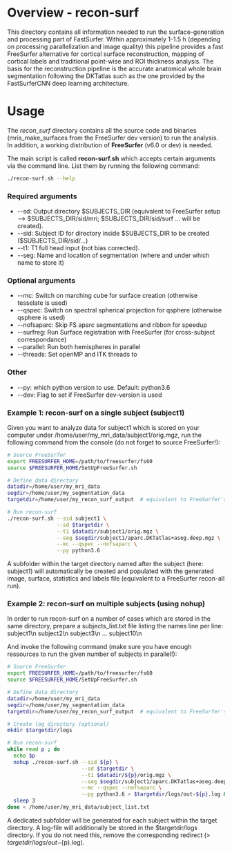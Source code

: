 # Overview - recon-surf

This directory contains all information needed to run the surface-generation and processing part of FastSurfer. Within 
approximately 1-1.5 h (depending on processing parallelization and image quality) this pipeline provides a fast FreeSurfer 
alternative for cortical surface reconstruction, mapping of cortical labels and traditional point-wise and ROI thickness analysis.
The basis for the reconstruction pipeline is the accurate anatomical whole brain segmentation following the DKTatlas 
such as the one provided by the FastSurferCNN deep learning architecture.

# Usage
The *recon_surf* directory contains all the source code and binaries (mris_make_surfaces from the FreeSurfer dev version)
to run the analysis. In addition, a working distribution of __FreeSurfer__ (v6.0 or dev) is needed.

The main script is called __recon-surf.sh__ which accepts certain arguments via the command line.
List them by running the following command:

```bash
./recon-surf.sh --help
```

### Required arguments
* --sd: Output directory \$SUBJECTS_DIR (equivalent to FreeSurfer setup --> $SUBJECTS_DIR/sid/mri; $SUBJECTS_DIR/sid/surf ... will be created).
* --sid: Subject ID for directory inside \$SUBJECTS_DIR to be created ($SUBJECTS_DIR/sid/...)
* --t1: T1 full head input (not bias corrected). 
* --seg: Name and location of segmentation (where and under which name to store it)

### Optional arguments
* --mc: Switch on marching cube for surface creation (otherwise tesselate is used)
* --qspec: Switch on spectral spherical projection for qsphere (otherwise qsphere is used)
* --nofsaparc: Skip FS aparc segmentations and ribbon for speedup
* --surfreg: Run Surface registration with FreeSurfer (for cross-subject correspondance)
* --parallel: Run both hemispheres in parallel
* --threads: Set openMP and ITK threads to <int>

### Other
* --py: which python version to use. Default: python3.6
* --dev: Flag to set if FreeSurfer dev-version is used

### Example 1: recon-surf on a single subject (subject1)

Given you want to analyze data for subject1 which is stored on your computer under /home/user/my_mri_data/subject1/orig.mgz, 
run the following command from the console (do not forget to source FreeSurfer!):

```bash
# Source FreeSurfer
export FREESURFER_HOME=/path/to/freesurfer/fs60
source $FREESURFER_HOME/SetUpFreeSurfer.sh

# Define data directory
datadir=/home/user/my_mri_data
segdir=/home/user/my_segmentation_data
targetdir=/home/user/my_recon_surf_output  # equivalent to FreeSurfer's SUBJECT_DIR

# Run recon-surf
./recon-surf.sh --sid subject1 \
                --sd $targetdir \
                --t1 $datadir/subject1/orig.mgz \
                --seg $segdir/subject1/aparc.DKTatlas+aseg.deep.mgz \
                --mc --qspec --nofsaparc \
                --py python3.6

```

A subfolder within the target directory named after the subject (here: subject1) will automatically be created and populated
with the generated image, surface, statistics and labels file (equivalent to a FreeSurfer recon-all run). 

### Example 2: recon-surf on multiple subjects (using nohup)

In order to run recon-surf on a number of cases which are stored in the same directory, prepare a subjects_list.txt file listing the names line per line:
subject1\n
subject2\n
subject3\n
...
subject10\n

And invoke the following command (make sure you have enough ressources to run the given number of subjects in parallel!):

```bash
# Source FreeSurfer
export FREESURFER_HOME=/path/to/freesurfer/fs60
source $FREESURFER_HOME/SetUpFreeSurfer.sh

# Define data directory
datadir=/home/user/my_mri_data
segdir=/home/user/my_segmentation_data
targetdir=/home/user/my_recon_surf_output  # equivalent to FreeSurfer's SUBJECT_DIR

# Create log directory (optional)
mkdir $targetdir/logs

# Run recon-surf
while read p ; do
  echo $p
  nohup ./recon-surf.sh --sid ${p} \
                        --sd $targetdir \
                        --t1 $datadir/${p}/orig.mgz \
                        --seg $segdir/subject1/aparc.DKTatlas+aseg.deep.mgz \
                        --mc --qspec --nofsaparc \
                        --py python3.6 > $targetdir/logs/out-${p}.log &
  sleep 3 
done < /home/user/my_mri_data/subject_list.txt

```

A dedicated subfolder will be generated for each subject within the target directory. A log-file will additionally be 
stored in the $targetdir/logs directory. If you do not need this, remove the corresponding redirect (> $targetdir/logs/out-${p}.log).
